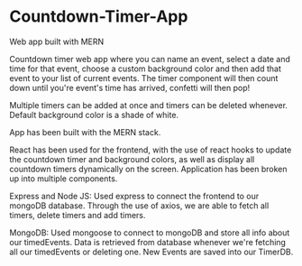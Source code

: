 # Countdown-Timer-App
Web app built with MERN

Countdown timer web app where you can name an event, select a date and time for that event, choose a custom background color and then add that event to your list of current events.
The timer component will then count down until you're event's time has arrived, confetti will then pop!

Multiple timers can be added at once and timers can be deleted whenever. Default background color is a shade of white.

App has been built with the MERN stack.

React has been used for the frontend, with the use of react hooks to update the countdown timer and background colors, as well as display all countdown timers dynamically on the screen.
Application has been broken up into multiple components.

Express and Node JS: Used express to connect the frontend to our mongoDB database. Through the use of axios, we are able to fetch all timers, delete timers and add timers.

MongoDB: Used mongoose to connect to mongoDB and store all info about our timedEvents. Data is retrieved from database whenever we're fetching all our timedEvents or deleting one.
New Events are saved into our TimerDB.

